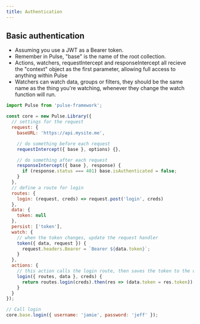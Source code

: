 ```yaml
---
title: Authentication
---
```


## Basic authentication

- Assuming you use a JWT as a Bearer token.
- Remember in Pulse, "base" is the name of the root collection.
- Actions, watchers, requestIntercept and responseIntercept all recieve the "context" object as the first parameter, allowing full access to anything within Pulse
- Watchers can watch data, groups or filters, they should be the same name as the thing you're watching, whenever they change the watch function will run.

```js
import Pulse from 'pulse-framework';

const core = new Pulse.Library({
  // settings for the request
  request: {
    baseURL: 'https://api.mysite.me',

    // do something before each request
    requestIntercept({ base }, options) {},

    // do something after each request
    responseIntercept({ base }, response) {
      if (response.status === 401) base.isAuthenticated = false;
    }
  },
  // define a route for login
  routes: {
    login: (request, creds) => request.post('login', creds)
  },
  data: {
    token: null
  },
  persist: ['token'],
  watch: {
    // when the token changes, update the request handler
    token({ data, request }) {
      request.headers.Bearer = `Bearer ${data.token}`;
    }
  },
  actions: {
    // this action calls the login route, then saves the token to the data
    login({ routes, data }, creds) {
      return routes.login(creds).then(res => (data.token = res.token));
    }
  }
});

// Call login
core.base.login({ username: 'jamie', password: 'jeff' });
```